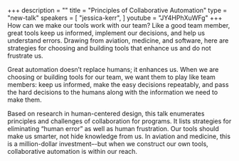 +++
description = ""
title = "Principles of Collaborative Automation"
type = "new-talk"
speakers = [
        "jessica-kerr",
]
youtube = "JY4HPhXuWFg"
+++
How can we make our tools work with our team? Like a good team member, great tools keep us informed, implement our decisions, and help us understand errors. Drawing from aviation, medicine, and software, here are strategies for choosing and building tools that enhance us and do not frustrate us.

Great automation doesn’t replace humans; it enhances us. When we are choosing or building tools for our team, we want them to play like team members: keep us informed, make the easy decisions repeatably, and pass the hard decisions to the humans along with the information we need to make them.

Based on research in human-centered design, this talk enumerates principles and challenges of collaboration for programs. It lists strategies for eliminating “human error” as well as human frustration. Our tools should make us smarter, not hide knowledge from us. In aviation and medicine, this is a million-dollar investment–-but when we construct our own tools, collaborative automation is within our reach.